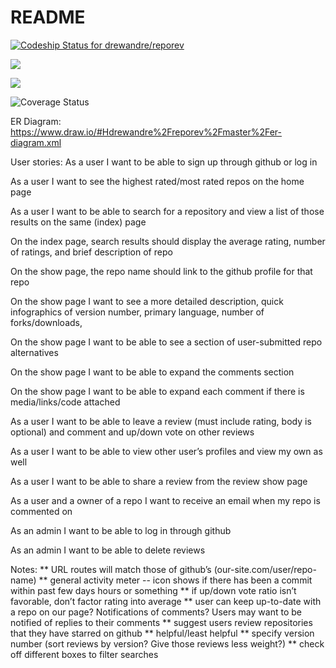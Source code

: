 # README


<span>[ ![Codeship Status for drewandre/reporev](https://app.codeship.com/projects/3a1278a0-94b9-0135-3636-26f9e1beef69/status?branch=master)](https://app.codeship.com/projects/251025)</span>

<span><a href="https://codeclimate.com/github/drewandre/reporev/maintainability"><img src="https://api.codeclimate.com/v1/badges/f9a53a27137391842426/maintainability" /></a></span>

<span><a href="https://codeclimate.com/github/drewandre/reporev/test_coverage"><img src="https://api.codeclimate.com/v1/badges/f9a53a27137391842426/test_coverage" /></a></span>

<span>![Coverage Status](https://coveralls.io/repos/drewandre/reporev/badge.png)
</span>

ER Diagram:
https://www.draw.io/#Hdrewandre%2Freporev%2Fmaster%2Fer-diagram.xml

User stories:
As a user I want to be able to sign up through github or log in

As a user I want to see the highest rated/most rated repos on the home page

As a user I want to be able to search for a repository and view a list of those results on the same (index) page

On the index page, search results should display the average rating, number of ratings, and brief description of repo

On the show page, the repo name should link to the github profile for that repo

On the show page I want to see a more detailed description, quick infographics of version number, primary language, number of forks/downloads, 

On the show page I want to be able to see a section of user-submitted repo alternatives

On the show page I want to be able to expand the comments section

On the show page I want to be able to expand each comment if there is media/links/code attached

As a user I want to be able to leave a review (must include rating, body is optional) and comment and up/down vote on other reviews

As a user I want to be able to view other user’s profiles and view my own as well

As a user I want to be able to share a review from the review show page

As a user and a owner of a repo I want to receive an email when my repo is commented on

As an admin I want to be able to log in through github

As an admin I want to be able to delete reviews

Notes:
** URL routes will match those of github’s (our-site.com/user/repo-name)
** general activity meter -- icon shows if there has been a commit within past few days hours or something
** if up/down vote ratio isn’t favorable, don’t factor rating into average
** user can keep up-to-date with a repo on our page? Notifications of comments?
Users may want to be notified of replies to their comments
** suggest users review repositories that they have starred on github
** helpful/least helpful
** specify version number (sort reviews by version? Give those reviews less weight?)
** check off different boxes to filter searches
